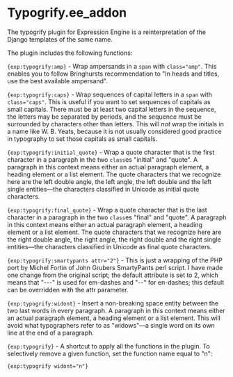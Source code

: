Typogrify.ee_addon
==================

The typogrify plugin for Expression Engine is a reinterpretation of the Django templates of the same name.

The plugin includes the following functions:

`{exp:typogrify:amp}` - Wrap ampersands in a `span` with `class="amp"`.  This enables you to follow Bringhursts recommendation to "In heads and titles, use the best available ampersand".

`{exp:typogrify:caps}` - Wrap sequences of capital letters in a `span` with `class="caps"`.  This is useful if you want to set sequences of capitals as small capitals.  There must be at least two capital letters in the sequence, the letters may be separated by periods, and the sequence must be surrounded by characters other than letters.  This will _not_ wrap the initials in a name like W. B. Yeats, because it is not usually considered good practice in typography to set those capitals as small capitals.

`{exp:typogrify:initial_quote}` - Wrap a quote character that is the first character in a paragraph in the two `class`es "initial" and "quote".	 A paragraph in this context means either an actual paragraph element, a heading element or a list element.	 The quote characters that we recognize here are the left double angle, the left angle, the left double and the left single entities—the characters classified in Unicode as initial quote characters.

`{exp:typogrify:final_quote}` - Wrap a quote character that is the last character in a paragraph in the two `class`es "final" and "quote".	A paragraph in this context means either an actual paragraph element, a heading element or a list element.	The quote characters that we recognize here are the right double angle, the right angle, the right double and the right single entities—the characters classified in Unicode as final quote characters.

`{exp:typogrify:smartypants attr="2"}` - This is just a wrapping of the PHP port by Michel Fortin of John Grubers SmartyPants perl script.  I have made one change from the original script; the default attribute is set to 2, which means that	"---" is used for em-dashes and "--" for en-dashes; this default can be overridden with the attr parameter.

`{exp:typogrify:widont}` - Insert a non-breaking space entity between the two last words in every paragraph.	A paragraph in this context means either an actual paragraph element, a heading element or a list element.	This will avoid what typographers refer to as "widows"—a single word on its own line at the end of a paragraph.

`{exp:typogrify}` - A shortcut to apply all the functions in the plugin. To selectively remove a given function, set the function name equal to "n":

	{exp:typogrify widont="n"}